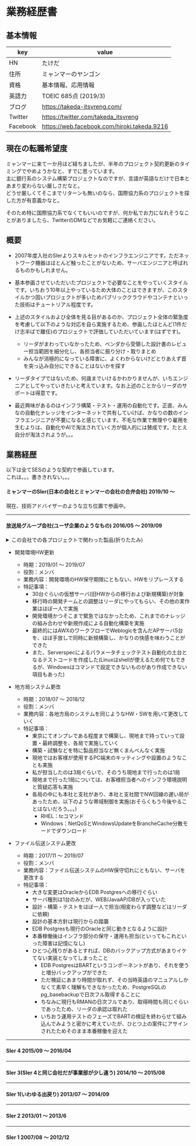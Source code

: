 # 業務経歴書

## 基本情報

| key | value |
----|----
| HN | たけだ |
| 住所 | ミャンマーのヤンゴン |
| 資格 | 基本情報、応用情報 |
| 英語力 | TOEIC 685点 (2019/3) |
| ブログ | https://takeda-itsvreng.com/ |
| Twitter | https://twitter.com/takeda_itsvreng |
| Facebook | https://web.facebook.com/hiroki.takeda.9216 |

## 現在の転職希望度

ミャンマーに来て一か月ほど経ちましたが、半年のプロジェクト契約更新のタイミングでやめようかなと、すでに思っています。  
主に銀行系のシステム構築プロジェクトなのですが、言語が英語なだけで日本とあまり変わらない厳しさだなと。  
どうせ厳しくてそこまでリターンも無いのなら、国際協力系のプロジェクトを探した方が有意義かなと。

そのため特に国際協力系でなくてもいいのですが、何か私でお力になれそうなことがありましたら、TwitterのDMなどでお気軽にご連絡ください。

## 概要

- 2007年度入社のSIerよりスキルセットのインフラエンジニアです。ただネットワーク機器はほとんど触ったことがないため、サーバエンジニアと呼ばれるものかもしれません。

- 基本参画させていただいたプロジェクトで必要なことをやっていくスタイルです。いちおう10年以上やっているため大体のことはできますが、このスタイルかつ固いプロジェクトが多いためパブリッククラウドやコンテナといった技術はチュートリアル程度です。

- 上述のスタイルおよび全体を見る目があるのか、プロジェクト全体の緊急度を考慮して以下のような対応を自ら実施するため、参画したほとんど(1件だけ志半ばで離任)のプロジェクトで評価していただいています(はずです)。
  - リーダがまわっていなかったため、ベンダから受領した設計書のレビュー担当範囲を細分化し、各担当者に振り分け・取りまとめ
  - みんなが消極的になっている障害に、よくわからないけどとりあえず首を突っ込み自分にできることはないかを探す

- リーダタイプではないため、何歳までいけるかわかりませんが、いちエンジニアとしてやっていきたいと考えています。なお上述のことからリーダのサポートは得意です。

- 最近興味があるのはインフラ構築・テスト・運用の自動化です。正直、みんなの自動化ナレッジをインターネットで共有していけば、かなりの数のインフラエンジニアが不要になると感じています。不毛な作業で無理やり雇用を生むよりは、自動化やAIで淘汰されていく方が個人的には賛成です。たとえ自分が淘汰されようが。。。

## 業務経歴

以下は全てSESのような契約で参画しています。  
これは。。。書ききれない。。。

#### ミャンマーのSIer(日本の会社とミャンマーの会社の合弁会社) 2019/10 ～

現在、技術アドバイザーのような立ち位置で参画中。

---

#### 放送局グループ会社(ユーザ企業のようなもの) 2016/05 ～ 2019/09

<details>
<summary>この会社での各プロジェクトで関わった製品(折りたたみ)</summary>
<pre>
<code>
OS
 - RHEL7系
 - WindowsServer 2012R2/2016
仮想化
 - ESXi 6.0/6.5/6.7
 - vCSA 6.0/6.5/6.7
DBMS
 - Oracle 12c
 - EDB Postgres 10
Web/AP
 - Weblogic
 - Apache
 - Tomcat
監視
 - Zabbix 3/4
 - JP1 Base/IM/AJS/TELStaff
バックアップ
 - Netbackup
 - Veeam Backup & Replication
高可用
 - AppHA
Windows管理
 - ActiveDirectory
 - WSUS
その他
 - Bash shell
 - Powershell
 - VMware PowerCLI
 - ansible
 - AWX
 - gitlab
 - Serverspec
 - molecule
</code>
</pre>
</details>

- 開発環境HW更新
  - 時期：2019/01 ～ 2019/07
  - 役割：メンバ
  - 業務内容：開発環境のHW保守期限にともない、HWをリプレースする
  - 特記事項：
    - 30台ぐらいの仮想サーバ(旧HWからの移行および新規構築)が対象
    - 移行時の開発チームとの調整はリーダにやってもらい、その他の実作業はほぼ一人で実施
    - 開発環境かつそこまで緊急ではなかったため、これまでのナレッジの組み合わせや新規作成による自動化構築を実施
    - 最終的にはAWXのワークフローでWeblogicを含んだAPサーバ5台を、ほぼ手放しで同時に新規構築し、かなりの快感を味わうことができた
    - また、Serverspecによるパラメータチェックテスト自動化の土台となるテストコードを作成した(Linuxはshellが使えるため何でもできるが、Windowsはコマンドで設定できないものがあり作成できない項目もあった)

- 地方局システム更改
  - 時期：2018/07 ～ 2018/12
  - 役割：メンバ
  - 業務内容：各地方局のシステムを同じようなHW・SWを用いて更改していく
  - 特記事項：
    - 東京にてオンプレである程度まで構築し、現地まで持っていって設置・最終調整を、各局で実施していく
    - 構築・試験などを特に製品担当など無くまんべんなく実施
    - 現地ではお客様が使用するPC端末のキッティングや設置のようなことも実施
    - 私が担当したのは3局ぐらいで、そのうち現地まで行ったのは1局
    - 現地まで行った1局については、お客様担当者へのインフラ環境説明と質疑応答も実施
    - 各局の中にも本社と支社があり、本社と支社間でNW回線の遅い局があったため、以下のような帯域制御を実施(おそらくもう今後やることはないだろう。。。)
      - RHEL：tcコマンド
      - Windows：NetQoSとWindowsUpdateをBrancheCache分散モードでダウンロード

- ファイル伝送システム更改
  - 時期：2017/11 ～ 2019/07
  - 役割：メンバ
  - 業務内容：ファイル伝送システムのHW保守切れにともない、サーバを更改する
  - 特記事項：
    - 大きな変更はOracleからEDB Postgresへの移行ぐらい
    - サーバ種別は1台のみだが、WEB/JavaAP/DBが入っていた
    - 設計・構築・テストをほぼ一人で担当(相変わらず調整などはリーダに依頼)
    - 設計の基本方針は現行からの踏襲
    - EDB Postgresも現行のOracleと同じ動きとなるように設計
    - 本番稼働後はインフラ部分の保守・運用も担当(といってもこれといった障害は記憶になし)
    - ひとつ心残りがあるとすれば、DBのバックアップ方式があまりイケてない実装となってしまったこと
      - EDB PostgresはBARTというコンポーネントがあり、それを使うと増分バックアップができた
      - ただ検証にあまり時間が取れず、その当時英語のマニュアルしかなくて素早く理解もできなかったため、PostgreSQLのpg_basebackupで日次フル取得することに
      - ちなみに現行もRMANの日次フルであり、取得時間も同じぐらいであったため、リーダの承認は取れた
      - いちおう運用テストのフェーズでBARTの検証を終わらせて組み込んでみようと密かに考えていたが、ひとつ上の案件にアサインされたためそのまま本番稼働を迎えた

---

#### SIer 4 2015/09 ～ 2016/04

---

#### SIer 3(SIer 4と同じ会社だが事業部が少し違う) 2014/10 ～ 2015/08

---

#### SIer 1(いわゆる出戻り) 2013/07 ～ 2014/09

---

#### SIer 2 2013/01 ～ 2013/6

---

#### SIer 1 2007/08 ～ 2012/12


